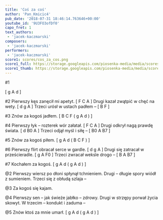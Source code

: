 ```yaml
---
title: 'Coś za coś'
author: 'Pan_Kmicic4'
pub_date: '2018-07-31 18:46:14.763646+00:00'
youtube_id: '9U3FO3ofDf0'
capo_fret: 1
text_authors:
 - 'jacek-kaczmarski'
composers:
 - 'jacek-kaczmarski'
performers:
 - 'jacek-kaczmarski'
score1: scores/cos_za_cos.png
score1_full: https://storage.googleapis.com/piosenka-media/media/scores/cos_za_cos.png
score1_thumb: https://storage.googleapis.com/piosenka-media/media/scores/cos_za_cos.png.180x0_q85_upscale.png
---
```


#1

[ g A d ]

#2
Pierwszy kęs zanęcił mi apetyt. [ F C A ]
Drugi kazał zwątpić w chęć na wety. [ d g A ]
Trzeci urósł w ustach padłem – [ B F ]

#3
Znów za kogoś jadłem. [ B C F ( g A d )  ]

#4
Pierwszy łyk – rozterek wór załatał. [ F C A ]
Drugi odkrył nagą prawdę świata. [ d B0 A ]
Trzeci odjął myśl i siłę – [ B0 A B7 ]

#5
Znów za kogoś piłem. [ g A d ( B C F ) ]

#6
Pierwszy flirt obracał serce w gardle. [ d g A ]
Drugi się zatracał w prześcieradle. [ g A F0 ]
Trzeci zwracał weksle drogo – [ B A B7 ]

#7
Kochałem za kogoś. [ g A d ( g A d ) ]

@2
Pierwszy wiersz po dłoni spłynął tchnieniem.
Drugi – długie spory wiódł z sumieniem.
Trzeci się z obłudą szlaja –

@3
Za kogoś się kajam.

@4
Pierwszy sen – jak świeże jabłko – zdrowy.
Drugi w strzępy porwał życia skowyt.
W trzecim – kondukt i zaduma –

@5
Znów ktoś za mnie umarł. [ g A d ( g A d ) ]